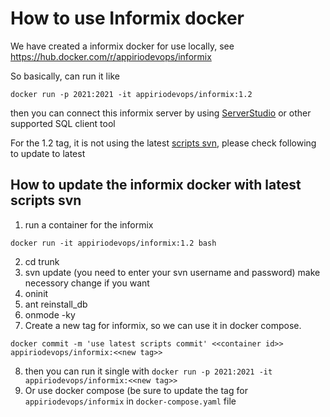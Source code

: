 # How to use Informix docker
We have created a informix docker for use locally, see https://hub.docker.com/r/appiriodevops/informix

So basically, can run it like 
```
docker run -p 2021:2021 -it appiriodevops/informix:1.2
```
then you can connect this informix server by using [ServerStudio](https://www.serverstudio.com/)
or other supported SQL client tool

For the 1.2 tag, it is not using the latest [scripts svn](https://coder.topcoder.com/internal/database/scripts/trunk), please check following to update to latest

## How to update the informix docker with latest scripts svn
1. run a container for the informix
```
docker run -it appiriodevops/informix:1.2 bash
```

2. cd trunk
3. svn update (you need to enter your svn username and password)
make necessory change if you want
4. oninit
5. ant reinstall_db
6. onmode -ky
7. Create a new tag for informix, so we can use it in docker compose.
```
docker commit -m 'use latest scripts commit' <<container id>> appiriodevops/informix:<<new tag>>
```
8. then you can run it single with `docker run -p 2021:2021 -it appiriodevops/informix:<<new tag>>`
9. Or use docker compose (be sure to update the tag for `appiriodevops/informix` in `docker-compose.yaml` file
